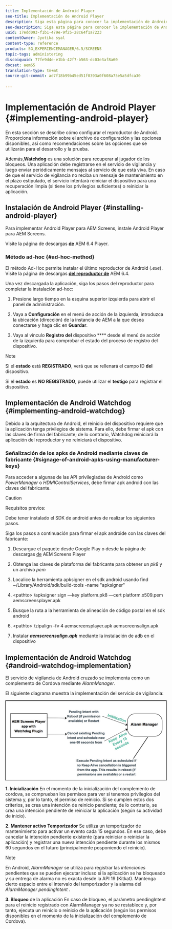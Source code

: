 ```yaml
---
title: Implementación de Android Player
seo-title: Implementación de Android Player
description: Siga esta página para conocer la implementación de Android Watchdog, una solución para recuperar el reproductor de los bloqueos.
seo-description: Siga esta página para conocer la implementación de Android Watchdog, una solución para recuperar el reproductor de los bloqueos.
uuid: 17edd093-f1b1-479e-9f25-28c64f1a7223
contentOwner: Jyotika syal
content-type: reference
products: SG_EXPERIENCEMANAGER/6.5/SCREENS
topic-tags: administering
discoiquuid: 77fe9d4e-e1bb-42f7-b563-dc03e3af8a60
docset: aem65
translation-type: tm+mt
source-git-commit: ad7f18b99b45ed51f0393a0f608a75e5a5dfca30

---
```



# Implementación de Android Player {#implementing-android-player}

En esta sección se describe cómo configurar el reproductor de Android. Proporciona información sobre el archivo de configuración y las opciones disponibles, así como recomendaciones sobre las opciones que se utilizarán para el desarrollo y la prueba.

Además,**Watchdog** es una solución para recuperar al jugador de los bloqueos. Una aplicación debe registrarse en el servicio de vigilancia y luego enviar periódicamente mensajes al servicio de que está viva. En caso de que el servicio de vigilancia no reciba un mensaje de mantenimiento en el plazo estipulado, el servicio intentará reiniciar el dispositivo para una recuperación limpia (si tiene los privilegios suficientes) o reiniciar la aplicación.

## Instalación de Android Player {#installing-android-player}

Para implementar Android Player para AEM Screens, instale Android Player para AEM Screens.

Visite la página de descargas [**de**](https://download.macromedia.com/screens/) AEM 6.4 Player.

### Método ad-hoc {#ad-hoc-method}

El método Ad-Hoc permite instalar el último reproductor de Android (*.exe*). Visite la página de descargas [**del reproductor de**](https://download.macromedia.com/screens/) AEM 6.4.

Una vez descargada la aplicación, siga los pasos del reproductor para completar la instalación ad-hoc:

1. Presione largo tiempo en la esquina superior izquierda para abrir el panel de administración.
1. Vaya a **Configuración** en el menú de acción de la izquierda, introduzca la ubicación (dirección) de la instancia de AEM a la que desea conectarse y haga clic en **Guardar**.

1. Vaya al vínculo **Registro del** dispositivo **** desde el menú de acción de la izquierda para comprobar el estado del proceso de registro del dispositivo.

>[!NOTE]
>
>Si el **estado** está **REGISTRADO**, verá que se rellenará el campo ID **del** dispositivo.
>
>Si el **estado** es **NO REGISTRADO**, puede utilizar el **testigo** para registrar el dispositivo.

## Implementación de Android Watchdog {#implementing-android-watchdog}

Debido a la arquitectura de Android, el reinicio del dispositivo requiere que la aplicación tenga privilegios de sistema. Para ello, debe firmar el apk con las claves de firma del fabricante; de lo contrario, Watchdog reiniciará la aplicación del reproductor y no reiniciará el dispositivo.

### Señalización de los apks de Android mediante claves de fabricante {#signage-of-android-apks-using-manufacturer-keys}

Para acceder a algunas de las API privilegiadas de Android como *PowerManager* o *HDMIControlServices*, debe firmar apk android con las claves del fabricante.

>[!CAUTION]
>
>Requisitos previos:
>
>Debe tener instalado el SDK de android antes de realizar los siguientes pasos.

Siga los pasos a continuación para firmar el apk androide con las claves del fabricante:

1. Descargue el paquete desde Google Play o desde la página de descargas [de](https://download.macromedia.com/screens/) AEM Screens Player
1. Obtenga las claves de plataforma del fabricante para obtener un *pk8* y un archivo *pem*

1. Localice la herramienta apksigner en el sdk android usando find ~/Library/Android/sdk/build-tools -name "apksigner"
1. &lt;pathto&gt; /apksigner sign —key platform.pk8 —cert platform.x509.pem aemscreensplayer.apk
1. Busque la ruta a la herramienta de alineación de código postal en el sdk android
1. &lt;pathto&gt; /zipalign -fv 4 aemscreensplayer.apk aemscreensalign.apk
1. Instalar ***aemscreensalign.apk*** mediante la instalación de adb en el dispositivo

## Implementación de Android Watchdog {#android-watchdog-implementation}

El servicio de vigilancia de Android cruzado se implementa como un complemento de Cordova mediante *AlarmManager*.

El siguiente diagrama muestra la implementación del servicio de vigilancia:

![chlimage_1-31](assets/chlimage_1-31.png)

**1. Inicialización** En el momento de la inicialización del complemento de cordova, se comprueban los permisos para ver si tenemos privilegios del sistema y, por lo tanto, el permiso de reinicio. Si se cumplen estos dos criterios, se crea una intención de reinicio pendiente; de lo contrario, se crea una intención pendiente de reiniciar la aplicación (según su actividad de inicio).

**2. Mantener activo Temporizador** Se utiliza un temporizador de mantenimiento para activar un evento cada 15 segundos. En ese caso, debe cancelar la intención pendiente existente (para reiniciar o reiniciar la aplicación) y registrar una nueva intención pendiente durante los mismos 60 segundos en el futuro (principalmente posponiendo el reinicio).

>[!NOTE]
>
>En Android, *AlarmManager* se utiliza para registrar las *intenciones* pendientes que se pueden ejecutar incluso si la aplicación se ha bloqueado y su entrega de alarma no es exacta desde la API 19 (Kitkat). Mantenga cierto espacio entre el intervalo del temporizador y la alarma del *AlarmManager* *pendingIntent* .

**3. Bloqueo** de la aplicación En caso de bloqueo, el parámetro pendingIntent para el reinicio registrado con AlarmManager ya no se restablece y, por tanto, ejecuta un reinicio o reinicio de la aplicación (según los permisos disponibles en el momento de la inicialización del complemento de Cordova).
